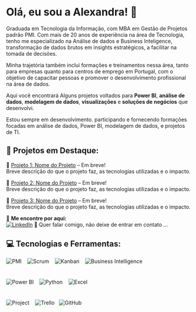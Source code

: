 # Olá, eu sou a Alexandra! 👋 

Graduada em Tecnologia da Informação, com MBA em Gestão de Projetos padrão PMI. Com mais de 20 anos de experiência na área de Tecnologia, tenho me especializado na Análise de dados e Business Inteligence, transformação de dados brutos em insights estratégicos, a facilitar na tomada de decisões.

Minha trajetória também inclui formações e treinamentos nessa área, tanto para empresas quanto para centros de emprego em Portugal, com o objetivo de capacitar pessoas e promover o desenvolvimento profissional na área de dados.

Aqui você encontrará Alguns projetos voltados para **Power BI**, **análise de dados**, **modelagem de dados**, **visualizações** e **soluções de negócios** que desenvolvi.

Estou sempre em desenvolvimento. participando e fornecendo formações focadas em análise de dados, Power BI, modelagem de dados, e projetos de TI.



## 🔹 Projetos em Destaque:

📌 [Projeto 1: Nome do Projeto](https://github.com/Alexandracvs/projeto1)   – Em breve!  
Breve descrição do que o projeto faz, as tecnologias utilizadas e o impacto.

📌 [Projeto 2: Nome do Projeto](https://github.com/Alexandracvs/projeto2)   – Em breve!  
Breve descrição do que o projeto faz, as tecnologias utilizadas e o impacto.

📌 [Projeto 3: Nome do Projeto](https://github.com/Alexandracvs/projeto3)   – Em breve!  
Breve descrição do que o projeto faz, as tecnologias utilizadas e o impacto.


🔹 **Me encontre por aqui:**  
[![LinkedIn](https://img.shields.io/badge/LinkedIn-0077B5?style=for-the-badge&logo=linkedin&logoColor=white)](https://linkedin.com/in/seu-linkedin)  💬 Quer falar comigo, não deixe de entrar em contato ...

## 💻 Tecnologias e Ferramentas:

![PMI](https://img.shields.io/badge/PMI-003B49?style=for-the-badge&logo=pmi&logoColor=white) &nbsp;&nbsp; 
![Scrum](https://img.shields.io/badge/Scrum-DC5C47?style=for-the-badge&logo=scrum&logoColor=white) &nbsp;&nbsp;
![Kanban](https://img.shields.io/badge/Kanban-000000?style=for-the-badge&logo=kanban&logoColor=white) &nbsp;&nbsp;
![Business Intelligence](https://img.shields.io/badge/BI-000000?style=for-the-badge&logo=chart-line&logoColor=white) &nbsp;&nbsp;
#
![Power BI](https://img.shields.io/badge/Power%20BI-FFB800?style=for-the-badge&logo=powerbi&logoColor=white) &nbsp;&nbsp;
![Python](https://img.shields.io/badge/Python-3776AB?style=for-the-badge&logo=python&logoColor=white) &nbsp;&nbsp;
![Excel](https://img.shields.io/badge/Microsoft%20Excel-217346?style=for-the-badge&logo=microsoftexcel&logoColor=white) &nbsp;&nbsp;
#
![Project](https://img.shields.io/badge/Microsoft%20Project-3A8CFF?style=for-the-badge&logo=microsoftproject&logoColor=white) &nbsp;&nbsp;
![Trello](https://img.shields.io/badge/Trello-0052CC?style=for-the-badge&logo=trello&logoColor=white)&nbsp;&nbsp;
![GitHub](https://img.shields.io/badge/GitHub-181717?style=for-the-badge&logo=github&logoColor=white)&nbsp;&nbsp;


